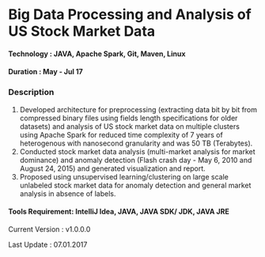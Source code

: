 # Big Data Processing and Analysis of US Stock Market Data

#### Technology : JAVA, Apache Spark, Git, Maven, Linux

#### Duration   : May - Jul 17 

### Description

1. Developed architecture for preprocessing (extracting data bit by bit from compressed binary files using fields length specifications for older datasets) and analysis of US stock market data on multiple clusters using Apache Spark for reduced time complexity of 7 years of heterogenous with nanosecond granularity and was 50 TB (Terabytes).
2. Conducted stock market data analysis (multi-market analysis for market dominance) and anomaly detection (Flash crash day - May 6, 2010 and August 24, 2015) and generated visualization and report.
3. Proposed using unsupervised learning/clustering on large scale unlabeled stock market data for anomaly detection and general market analysis in absence of labels.

#### Tools Requirement: IntelliJ Idea, JAVA, JAVA SDK/ JDK, JAVA JRE 

Current Version  : v1.0.0.0

Last Update      : 07.01.2017
